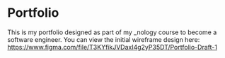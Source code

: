 # Portfolio

This is my portfolio designed as part of my _nology course to become a software engineer. You can view the initial wireframe design here: https://www.figma.com/file/T3KYfikJVDaxI4g2yP35DT/Portfolio-Draft-1